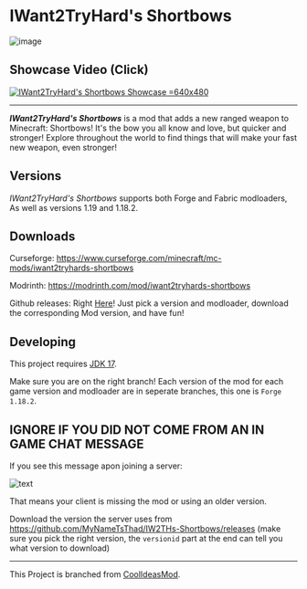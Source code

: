 # IWant2TryHard's Shortbows

![image](https://raw.githubusercontent.com/MyNameTsThad/IW2THs-Shortbows/forge-119/.github/IWant2TryHard's%20Shortbows%20Banner.png "IWant2TryHard's Shortbows")

## Showcase Video (Click)

[![IWant2TryHard's Shortbows Showcase =640x480](https://raw.githubusercontent.com/MyNameTsThad/IW2THs-Shortbows/forge-119/.github/IWant2TryHard's%20Shortbows%20Thumbnail.png)](https://www.youtube.com/watch?v=-wjA-Ry6BPc "IWant2TryHard's Shortbows Showcase")

---

***IWant2TryHard's Shortbows*** is a mod that adds a new ranged weapon to Minecraft: Shortbows! It's the bow you all know and love, but quicker and stronger!
Explore throughout the world to find things that will make your fast new weapon, even stronger!

## Versions
*IWant2TryHard's Shortbows* supports both Forge and Fabric modloaders, As well as versions 1.19 and 1.18.2.

## Downloads

Curseforge: https://www.curseforge.com/minecraft/mc-mods/iwant2tryhards-shortbows

Modrinth: https://modrinth.com/mod/iwant2tryhards-shortbows

Github releases: Right [Here](https://github.com/MyNameTsThad/IW2THs-Shortbows/releases/latest)! Just pick a version and modloader, download the corresponding Mod version, and have fun!

## Developing
This project requires [JDK 17](https://adoptium.net/).

Make sure you are on the right branch! Each version of the mod for each game version and modloader are in seperate branches, this one is `Forge 1.18.2`.

## IGNORE IF YOU DID NOT COME FROM AN IN GAME CHAT MESSAGE
If you see this message apon joining a server:

![text](https://user-images.githubusercontent.com/62128640/184470763-94fbcb86-2eb1-48cf-9fc3-a7eaf49ed3ff.png)

That means your client is missing the mod or using an older version.

Download the version the server uses from https://github.com/MyNameTsThad/IW2THs-Shortbows/releases
(make sure you pick the right version, the `versionid` part at the end can tell you what version to download)

---

This Project is branched from [CoolIdeasMod](https://github.com/MyNameTsThad/CoolIdeasMod/tree/forge-119).
